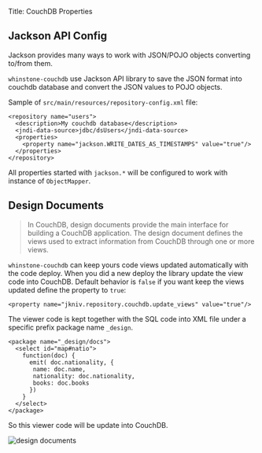 Title: CouchDB Properties



Jackson API Config
-------------
       
Jackson provides many ways to work with JSON/POJO objects converting to/from them. 

`whinstone-couchdb` use Jackson API library to save the JSON format into couchdb database and convert the JSON values to POJO objects.

Sample of `src/main/resources/repository-config.xml` file:

    <repository name="users">
      <description>My couchdb database</description>
      <jndi-data-source>jdbc/dsUsers</jndi-data-source>
      <properties>
        <property name="jackson.WRITE_DATES_AS_TIMESTAMPS" value="true"/>
      </properties>
    </repository>
  
All properties started with `jackson.*` will be configured to work with instance of `ObjectMapper`. 


Design Documents
---------

>In CouchDB, design documents provide the main interface for building a CouchDB application. The design document defines the views used to extract information from CouchDB through one or more views.


`whinstone-couchdb` can keep yours code views updated automatically with the code deploy. When you did a new deploy the library update the view code into CouchDB. Default behavior is `false` if you want keep the views updated define the property to `true`:

    <property name="jkniv.repository.couchdb.update_views" value="true"/>
    

The viewer code is kept together with the SQL code into XML file under a specific prefix package name `_design`.      
    
    <package name="_design/docs">
      <select id="map#natio">
        function(doc) { 
          emit( doc.nationality, {
           name: doc.name,
           nationality: doc.nationality,
           books: doc.books
          })
        }
      </select>
    </package>
    
    
So this viewer code will be update into CouchDB.

![design documents](images/design_docs.png)

    
    
    